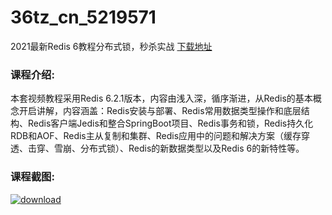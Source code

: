 # 36tz_cn_5219571
2021最新Redis 6教程分布式锁，秒杀实战
[下载地址](http://www.36tz.cn/article/5219571 "下载地址")
### 课程介绍:
本套视频教程采用Redis 6.2.1版本，内容由浅入深，循序渐进，从Redis的基本概念开启讲解，内容涵盖：Redis安装与部署、Redis常用数据类型操作和底层结构、Redis客户端Jedis和整合SpringBoot项目、Redis事务和锁，Redis持久化RDB和AOF、Redis主从复制和集群、Redis应用中的问题和解决方案（缓存穿透、击穿、雪崩、分布式锁）、Redis的新数据类型以及Redis 6的新特性等。

### 课程截图:
[![download](http://36tz.cn/muke_img/2021_04_2-56.png "下载地址")](http://www.36tz.cn "下载地址")
